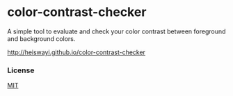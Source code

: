 # color-contrast-checker

A simple tool to evaluate and check your color contrast between foreground and background colors.

http://heiswayi.github.io/color-contrast-checker

### License

[MIT](LICENSE.md)
